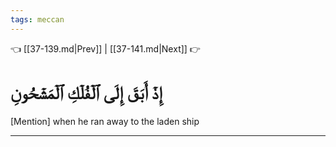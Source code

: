 ```yaml
---
tags: meccan
---
```


👈 [[37-139.md|Prev]] | [[37-141.md|Next]] 👉

# إِذۡ أَبَقَ إِلَى ٱلۡفُلۡكِ ٱلۡمَشۡحُونِ

[Mention] when he ran away to the laden ship

---

